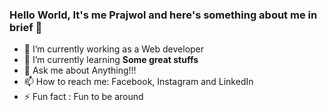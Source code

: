 ### Hello World, It's me Prajwol and here's something about me in brief 👋

- 🔭 I’m currently working as a Web developer
- 🌱 I’m currently learning <b>Some great stuffs</b>
- 💬 Ask me about Anything!!!
- 📫 How to reach me: Facebook, Instagram and LinkedIn
- ⚡ Fun fact : Fun to be around 

